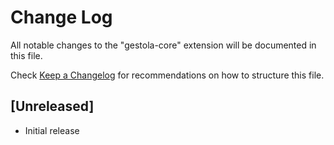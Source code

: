 # Change Log

All notable changes to the "gestola-core" extension will be documented in this file.

Check [Keep a Changelog](http://keepachangelog.com/) for recommendations on how to structure this file.

## [Unreleased]

- Initial release